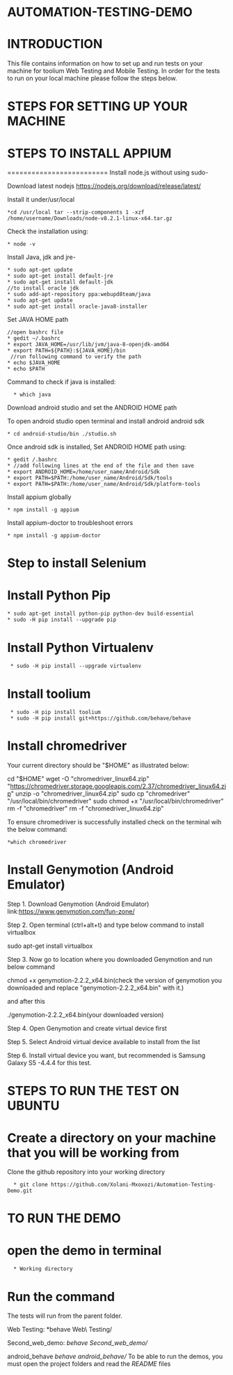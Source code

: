 # AUTOMATION-TESTING-DEMO

# INTRODUCTION

This file contains information on how to set up and run tests on your machine
for toolium Web Testing and Mobile Testing.
In order for the tests to run on your local machine please follow the steps below.

# STEPS FOR SETTING UP YOUR MACHINE

# STEPS TO INSTALL APPIUM
=========================
 Install node.js without using sudo-

Download latest nodejs https://nodejs.org/download/release/latest/

Install it under/usr/local

    *cd /usr/local tar --strip-components 1 -xzf /home/username/Downloads/node-v8.2.1-linux-x64.tar.gz

    
Check the installation using:

    * node -v

Install Java, jdk and jre-

    * sudo apt-get update
    * sudo apt-get install default-jre
    * sudo apt-get install default-jdk
    //to install oracle jdk
    * sudo add-apt-repository ppa:webupd8team/java
    * sudo apt-get update
    * sudo apt-get install oracle-java8-installer

 Set JAVA HOME path
 
    //open bashrc file 
    * gedit ~/.bashrc
    * export JAVA_HOME=/usr/lib/jvm/java-8-openjdk-amd64
    * export PATH=${PATH}:${JAVA_HOME}/bin
     //run following command to verify the path
    * echo $JAVA_HOME
    * echo $PATH
 Command to check if java is installed:

 	  * which java 

 Download android studio and set the ANDROID HOME path
 
 To open android studio open terminal and install android android sdk
 
    * cd android-studio/bin ./studio.sh
   
  Once android sdk is installed, Set ANDROID HOME path using:
     
    * gedit /.bashrc
    * //add following lines at the end of the file and then save
    * export ANDROID_HOME=/home/user_name/Android/Sdk
    * export PATH=$PATH:/home/user_name/Android/Sdk/tools
    * export PATH=$PATH:/home/user_name/Android/Sdk/platform-tools
  
 Install appium globally
 
    * npm install -g appium
     
 Install appium-doctor to troubleshoot errors
 
    * npm install -g appium-doctor
 

# Step to install Selenium   

# Install Python Pip


    * sudo apt-get install python-pip python-dev build-essential
    * sudo -H pip install --upgrade pip

# Install Python  Virtualenv

     * sudo -H pip install --upgrade virtualenv

# Install toolium

     * sudo -H pip install toolium
     * sudo -H pip install git+https://github.com/behave/behave


# Install chromedriver 

Your current directory should be "$HOME" as illustrated below:

cd "$HOME"
wget -O "chromedriver_linux64.zip" "https://chromedriver.storage.googleapis.com/2.37/chromedriver_linux64.zip"
unzip -o "chromedriver_linux64.zip"
sudo cp "chromedriver" "/usr/local/bin/chromedriver"
sudo chmod +x "/usr/local/bin/chromedriver"
rm -f "chromedriver"
rm -f "chromedriver_linux64.zip"

To ensure chromedriver is successfully installed check on the terminal wih the below command:

    *which chromedriver


# Install Genymotion (Android Emulator)
   
Step 1. Download Genymotion (Android Emulator) link:https://www.genymotion.com/fun-zone/

Step 2. Open terminal (ctrl+alt+t) and type below command to install virtualbox 

sudo apt-get install virtualbox

Step 3. Now go to location where you downloaded Genymotion and run below command

chmod +x genymotion-2.2.2_x64.bin(check the version of genymotion you downloaded and replace 
"genymotion-2.2.2_x64.bin" with it.)

and after this

./genymotion-2.2.2_x64.bin(your downloaded version)

Step 4. Open Genymotion and create virtual device first

Step 5. Select Android virtual device available to install from the list

Step 6. Install virtual device you want, but recommended is Samsung Galaxy S5 -4.4.4 for this test.


STEPS TO RUN THE TEST ON UBUNTU
================================

# Create a directory on your machine that you will be working from

Clone the github repository into your working directory

      * git clone https://github.com/Xolani-Mxoxozi/Automation-Testing-Demo.git

TO RUN THE DEMO
================

# open the demo in terminal

      * Working directory

# Run the command

The tests will run from the parent folder.

Web Testing:
      *behave Web\ Testing/

Second_web_demo:
      *behave Second_web_demo/*

android_behave
      *behave android_behave/*
To be able to run the demos, you must open the project folders and read the *README* files 
